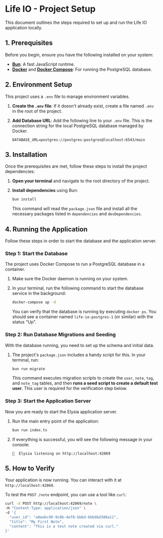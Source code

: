 # Life IO - Project Setup

This document outlines the steps required to set up and run the Life IO application locally.

## 1. Prerequisites

Before you begin, ensure you have the following installed on your system:

-   **[Bun](https://bun.sh/)**: A fast JavaScript runtime.
-   **[Docker](https://www.docker.com/get-started/)** and **[Docker Compose](https://docs.docker.com/compose/install/)**: For running the PostgreSQL database.

## 2. Environment Setup

This project uses a `.env` file to manage environment variables.

1.  **Create the `.env` file**: If it doesn't already exist, create a file named `.env` in the root of the project.
2.  **Add Database URL**: Add the following line to your `.env` file. This is the connection string for the local PostgreSQL database managed by Docker.

    ```
    DATABASE_URL=postgres://postgres:postgres@localhost:6543/main
    ```

## 3. Installation

Once the prerequisites are met, follow these steps to install the project dependencies:

1.  **Open your terminal** and navigate to the root directory of the project.
2.  **Install dependencies** using Bun:

    ```bash
    bun install
    ```

    This command will read the `package.json` file and install all the necessary packages listed in `dependencies` and `devDependencies`.

## 4. Running the Application

Follow these steps in order to start the database and the application server.

### Step 1: Start the Database

The project uses Docker Compose to run a PostgreSQL database in a container.

1.  Make sure the Docker daemon is running on your system.
2.  In your terminal, run the following command to start the database service in the background:

    ```bash
    docker-compose up -d
    ```

    You can verify that the database is running by executing `docker ps`. You should see a container named `life-io-postgres-1` (or similar) with the status "Up".

### Step 2: Run Database Migrations and Seeding

With the database running, you need to set up the schema and initial data.

1.  The project's `package.json` includes a handy script for this. In your terminal, run:

    ```bash
    bun run migrate
    ```

    This command executes migration scripts to create the `user`, `note`, `tag`, and `note_tag` tables, and then **runs a seed script to create a default test user**. This user is required for the verification step below.

### Step 3: Start the Application Server

Now you are ready to start the Elysia application server.

1.  Run the main entry point of the application:

    ```bash
    bun run index.ts
    ```

2.  If everything is successful, you will see the following message in your console:

    ```
    🦊  Elysia listening on http://localhost:42069
    ```

## 5. How to Verify

Your application is now running. You can interact with it at `http://localhost:42069`.

To test the `POST /note` endpoint, you can use a tool like `curl`:

```bash
curl -X POST http://localhost:42069/note \
-H "Content-Type: application/json" \
-d '{
  "user_id": "a0eebc99-9c0b-4ef8-bb6d-6bb9bd380a11",
  "title": "My First Note",
  "content": "This is a test note created via curl."
}'
